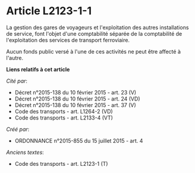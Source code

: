 # Article L2123-1-1

La gestion des gares de voyageurs et l'exploitation des autres installations de service, font l'objet d'une comptabilité
séparée de la comptabilité de l'exploitation des services de transport ferroviaire.

Aucun fonds public versé à l'une de ces activités ne peut être affecté à l'autre.

**Liens relatifs à cet article**

_Cité par_:

  - Décret n°2015-138 du 10 février 2015 - art. 23 (V)
  - Décret n°2015-138 du 10 février 2015 - art. 24 (VD)
  - Décret n°2015-138 du 10 février 2015 - art. 37 (V)
  - Code des transports - art. L1264-2 (VD)
  - Code des transports - art. L2133-4 (VT)

_Créé par_:

  - ORDONNANCE n°2015-855 du 15 juillet 2015 - art. 4

_Anciens textes_:

  - Code des transports - art. L2123-1 (T)
